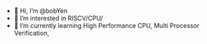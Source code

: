 - 👋 Hi, I’m @bobYen
- 👀 I’m interested in RISCV/CPU/
- 🌱 I’m currently learning High Performance CPU, Multi Processor Verification,

<!---
bobYen/bobYen is a ✨ special ✨ repository because its `README.md` (this file) appears on your GitHub profile.
You can click the Preview link to take a look at your changes.
--->

